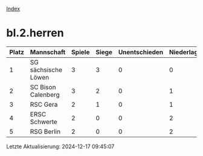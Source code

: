 [Index](./README.md)

# bl.2.herren

| Platz |  Mannschaft |  Spiele |  Siege |  Unentschieden |  Niederlagen |  Tore |  Differenz |  Punkte | 
| --- |  --- |  --- |  --- |  --- |  --- |  --- |  --- |  --- |  
|  1 |   SG sächsische Löwen |   3 |   3 |   0 |   0 |   16:10 |   6 |   9 |  
|  2 |   SC Bison Calenberg |   3 |   2 |   0 |   1 |   21:18 |   3 |   6 |  
|  3 |   RSC Gera |   2 |   1 |   0 |   1 |   15:6 |   9 |   3 |  
|  4 |   ERSC Schwerte |   2 |   0 |   0 |   2 |   11:18 |   -7 |   0 |  
|  5 |   RSG Berlin |   2 |   0 |   0 |   2 |   8:19 |   -11 |   0 |  


Letzte Aktualisierung: 2024-12-17 09:45:07